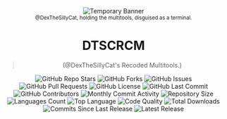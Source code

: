 <div align="center">
<img src="https://dummyimage.com/750x150/ffffff/000000&text= " alt="Temporary Banner">
  <br>
<sub>@DexTheSillyCat, holding the multitools, disguised as a terminal.</sub>
<h1>DTSCRCM</h1>
  <blockquote>
    (@DexTheSillyCat's Recoded Multitools.)
  </blockquote>
  <img src="https://img.shields.io/github/stars/DexTheSillyCat/DTSCRCM?style=social" alt="GitHub Repo Stars">
  <img src="https://img.shields.io/github/forks/DexTheSillyCat/DTSCRCM?style=social" alt="GitHub Forks">
  <img src="https://img.shields.io/github/issues/DexTheSillyCat/DTSCRCM" alt="GitHub Issues">
  <img src="https://img.shields.io/github/issues-pr/DexTheSillyCat/DTSCRCM" alt="GitHub Pull Requests">
  <img src="https://img.shields.io/github/license/DexTheSillyCat/DTSCRCM" alt="GitHub License">
  <img src="https://img.shields.io/github/last-commit/DexTheSillyCat/DTSCRCM" alt="GitHub Last Commit">
  <img src="https://img.shields.io/github/contributors/DexTheSillyCat/DTSCRCM" alt="GitHub Contributors">
  <img src="https://img.shields.io/github/commit-activity/m/DexTheSillyCat/DTSCRCM" alt="Monthly Commit Activity">
  <img src="https://img.shields.io/github/repo-size/DexTheSillyCat/DTSCRCM" alt="Repository Size">
  <img src="https://img.shields.io/github/languages/count/DexTheSillyCat/DTSCRCM" alt="Languages Count">
  <img src="https://img.shields.io/github/languages/top/DexTheSillyCat/DTSCRCM" alt="Top Language">
  <img src="https://www.codefactor.io/repository/github/DexTheSillyCat/DTSCRCM/badge" alt="Code Quality">
  <img src="https://img.shields.io/github/downloads/DexTheSillyCat/DTSCRCM/total" alt="Total Downloads">
  <img src="https://img.shields.io/github/commits-since/DexTheSillyCat/DTSCRCM/latest" alt="Commits Since Last Release">
  <img src="https://img.shields.io/github/release/DexTheSillyCat/DTSCRCM" alt="Latest Release">
</div>
